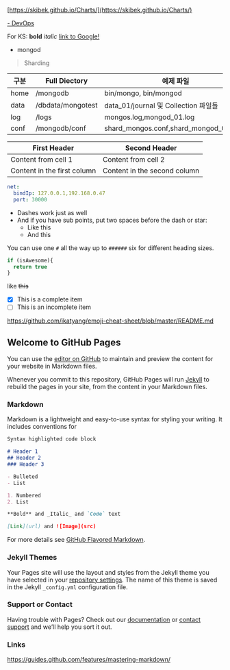 [https://skibek.github.io/Charts/](https://skibek.github.io/Charts/)

[- DevOps](DevOps.md)

For KS:
**bold**
*italic*
[link to Google!](http://google.com)
 - mongod
>Sharding

| 구분 | Full Diectory      | 예제 파일                              |
| ---- | ------------------ | -------------------------------------- |
| home | /mongodb           | bin/mongo, bin/mongod                  |
| data | /dbdata/mongotest  | data_01/journal 및 Collection 파일들   |
| log  | /logs              | mongos.log,mongod_01.log               |
| conf | /mongodb/conf      | shard_mongos.conf,shard_mongod_01.conf |

First Header | Second Header
------------ | -------------
Content from cell 1 | Content from cell 2
Content in the first column | Content in the second column

```yaml
net:
  bindIp: 127.0.0.1,192.168.0.47
  port: 30000
```

- Dashes work just as well
- And if you have sub points, put two spaces before the dash or star:
  - Like this
  - And this
  
You can use one `#` all the way up to `######` six for different heading sizes.

```javascript
if (isAwesome){
  return true
}
```

like ~~this~~

- [x] This is a complete item
- [ ] This is an incomplete item

https://github.com/ikatyang/emoji-cheat-sheet/blob/master/README.md

## Welcome to GitHub Pages

You can use the [editor on GitHub](https://github.com/skibek/Charts/edit/master/README.md) to maintain and preview the content for your website in Markdown files.

Whenever you commit to this repository, GitHub Pages will run [Jekyll](https://jekyllrb.com/) to rebuild the pages in your site, from the content in your Markdown files.

### Markdown

Markdown is a lightweight and easy-to-use syntax for styling your writing. It includes conventions for

```markdown
Syntax highlighted code block

# Header 1
## Header 2
### Header 3

- Bulleted
- List

1. Numbered
2. List

**Bold** and _Italic_ and `Code` text

[Link](url) and ![Image](src)
```

For more details see [GitHub Flavored Markdown](https://guides.github.com/features/mastering-markdown/).

### Jekyll Themes

Your Pages site will use the layout and styles from the Jekyll theme you have selected in your [repository settings](https://github.com/skibek/Charts/settings). The name of this theme is saved in the Jekyll `_config.yml` configuration file.

### Support or Contact

Having trouble with Pages? Check out our [documentation](https://help.github.com/categories/github-pages-basics/) or [contact support](https://github.com/contact) and we’ll help you sort it out.

### Links
https://guides.github.com/features/mastering-markdown/
